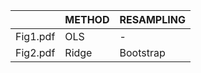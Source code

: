 |          | METHOD   | RESAMPLING   |
|:---------|:---------|:-------------|
| Fig1.pdf | OLS      | -            |
| Fig2.pdf | Ridge    | Bootstrap    |